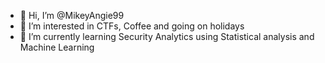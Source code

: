 - 👋 Hi, I’m @MikeyAngie99
- 👀 I’m interested in CTFs, Coffee and going on holidays
- 🌱 I’m currently learning Security Analytics using Statistical analysis and Machine Learning

<!---
MikeyAngie99/MikeyAngie99 is a ✨ special ✨ repository because its `README.md` (this file) appears on your GitHub profile.
You can click the Preview link to take a look at your changes.
--->
